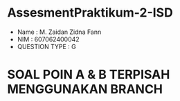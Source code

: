 # AssesmentPraktikum-2-ISD

- Name : M. Zaidan Zidna Fann
- NIM  : 607062400042
- QUESTION TYPE : G
 # SOAL POIN A & B TERPISAH MENGGUNAKAN BRANCH